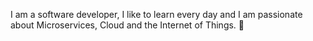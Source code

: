 I am a software developer, I like to learn every day and I am passionate about Microservices, Cloud and the Internet of Things. :rocket:

